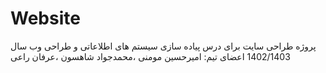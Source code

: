 # Website
 پروژه طراحی سایت برای درس پیاده سازی سیستم های اطلاعاتی و طراحی وب سال 1402/1403
اعضای تیم: امیرحسین مومنی ،محمدجواد شاهسون ،عرفان راعی

